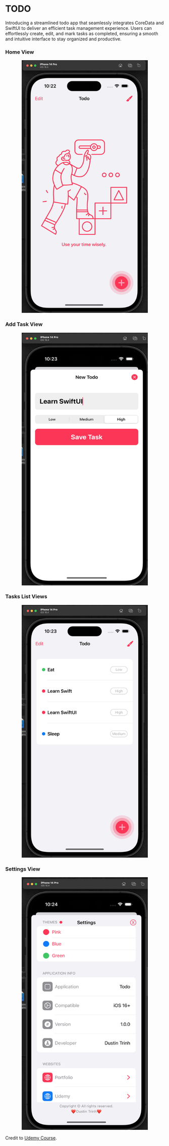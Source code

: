 # TODO

Introducing a streamlined todo app that seamlessly integrates CoreData and SwiftUI to deliver an efficient task management experience. Users can effortlessly create, edit, and mark tasks as completed, ensuring a smooth and intuitive interface to stay organized and productive.
<br>

### Home View

<p align="center">
  <img src="https://github.com/DustinTrinh/iOS_Applications_Completion/blob/main/TodoList_CoreData/DemoImg/home.png" width="400" height="800"/>
</p>

### Add Task View

<p align="center">
  <img src="https://github.com/DustinTrinh/iOS_Applications_Completion/blob/main/TodoList_CoreData/DemoImg/addTask.png" width="400" height="800"/>
</p>

### Tasks List Views

<p align="center">
  <img src="https://github.com/DustinTrinh/iOS_Applications_Completion/blob/main/TodoList_CoreData/DemoImg/tasksList.png" width="400" height="800"/>
</p>

### Settings View

<p align="center">
  <img src="https://github.com/DustinTrinh/iOS_Applications_Completion/blob/main/TodoList_CoreData/DemoImg/setting.png" width="400" height="800"/>
</p>


Credit to [Udemy Course](https://www.udemy.com/course/swiftui-masterclass-course-ios-development-with-swift/).
